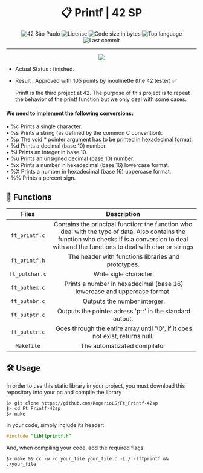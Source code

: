 <div align = center>

# :clipboard: Printf | 42 SP

![42 São Paulo](https://img.shields.io/badge/42-SP-1E2952)
![License](https://img.shields.io/github/license/mendes-jv/libft?color=dark-green)
![Code size in bytes](https://img.shields.io/github/languages/code-size/mendes-jv/libft?color=dark-green)
![Top language](https://img.shields.io/github/languages/top/mendes-jv/libft?color=dark-green)
![Last commit](https://img.shields.io/github/last-commit/mendes-jv/libft?color=dark-green)

</div>

---

<div align = center>

![](https://game.42sp.org.br/static/assets/achievements/ft_printfe.png)

</div>

- Actual Status : finished.
- Result        : Approved with 105 points by moulinette (the 42 tester) ✅
  
  Prinft is the third project at 42.
The purpose of this project is to repeat the behavior of the printf function but we only deal with some cases.

#### We need to implement the following conversions:

• %c Prints a single character.  
• %s Prints a string (as defined by the common C convention).  
• %p The void * pointer argument has to be printed in hexadecimal format.  
• %d Prints a decimal (base 10) number.  
• %i Prints an integer in base 10.  
• %u Prints an unsigned decimal (base 10) number.  
• %x Prints a number in hexadecimal (base 16) lowercase format.  
• %X Prints a number in hexadecimal (base 16) uppercase format.  
• %% Prints a percent sign.  

## 📝 Functions

| Files | Description |
| :------: | :---------: |
| ``ft_printf.c`` | Contains the principal function: the function who deal with the type of data. Also contains the function who checks if is a conversion to deal with and the functions to deal with char or strings|
| ``ft_printf.h`` | The header with functions libraries and prototypes. |
| ``ft_putchar.c`` | Write sigle character. |
| ``ft_puthex.c`` | Prints a number in hexadecimal (base 16) lowercase and uppercase format. |
| ``ft_putnbr.c`` | Outputs the number interger. |
| ``ft_putptr.c`` | Outputs the pointer adress 'ptr' in the standard output. |
| ``ft_putstr.c`` | Goes through the entire array until '\0', if it does not exist, returns null. |
| ``Makefile`` | The automatizated compilator|


## 🛠️ Usage

In order to use this static library in your project, you must download this repository into your pc and compile the library

``` shell
$> git clone https://github.com/RogerioLS/Ft_Printf-42sp
$> cd Ft_Printf-42sp
$> make
```

In your code, simply include its header:

``` C
#include "libftprintf.h"
```
And, when compiling your code, add the required flags:

``` shell
$> make && cc -w -o your_file your_file.c -L./ -lftprintf && ./your_file
```